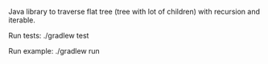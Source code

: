 Java library to traverse flat tree (tree with lot of children) with recursion and iterable.
 
Run tests: ./gradlew test

Run example: ./gradlew run